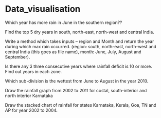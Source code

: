 # Data_visualisation
Which year has more rain in June in the southern region??

Find the top 5 dry years in south, north-east, north-west and central India.

Write a method which takes inputs – region and Month and return the year during which max rain
occurred. (region: south, north-east, north-west and central India (this goes as file name), month: June,
July, August and September).

Is there any 3 three consecutive years where rainfall deficit is 10 or more. Find out years in each zone.

Which sub-division is the wettest from June to August in the year 2010.

Draw the rainfall graph from 2002 to 2011 for costal, south-interior and north interior Karnataka

Draw the stacked chart of rainfall for states Karnataka, Kerala, Goa, TN and AP for year 2002 to 2004.

